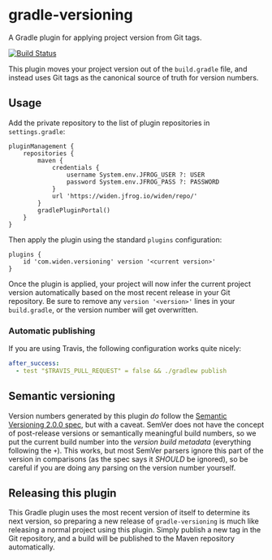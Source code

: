 # gradle-versioning
A Gradle plugin for applying project version from Git tags.

[![Build Status](https://travis-ci.com/Widen/gradle-versioning.svg?token=UKs7oqY6xCy4WamxJFLH&branch=master)](https://travis-ci.com/Widen/gradle-versioning)

This plugin moves your project version out of the `build.gradle` file, and instead uses Git tags as the canonical source of truth for version numbers.

## Usage
Add the private repository to the list of plugin repositories in `settings.gradle`:

```
pluginManagement {
    repositories {
        maven {
            credentials {
                username System.env.JFROG_USER ?: USER
                password System.env.JFROG_PASS ?: PASSWORD
            }
            url 'https://widen.jfrog.io/widen/repo/'
        }
        gradlePluginPortal()
    }
}
```

Then apply the plugin using the standard `plugins` configuration:

```
plugins {
    id 'com.widen.versioning' version '<current version>'
}
```

Once the plugin is applied, your project will now infer the current project version automatically based on the most recent release in your Git repository. Be sure to remove any `version '<version>'` lines in your `build.gradle`, or the version number will get overwritten.

### Automatic publishing
If you are using Travis, the following configuration works quite nicely:

```yml
after_success:
  - test "$TRAVIS_PULL_REQUEST" = false && ./gradlew publish
```

## Semantic versioning
Version numbers generated by this plugin _do_ follow the [Semantic Versioning 2.0.0 spec](https://semver.org/spec/v2.0.0.html), but with a caveat. SemVer does not have the concept of post-release versions or semantically meaningful build numbers, so we put the current build number into the _version build metadata_ (everything following the `+`). This works, but most SemVer parsers ignore this part of the version in comparisons (as the spec says it _SHOULD_ be ignored), so be careful if you are doing any parsing on the version number yourself.

## Releasing this plugin
This Gradle plugin uses the most recent version of itself to determine its next version, so preparing a new release of `gradle-versioning` is much like releasing a normal project using this plugin. Simply publish a new tag in the Git repository, and a build will be published to the Maven repository automatically.
